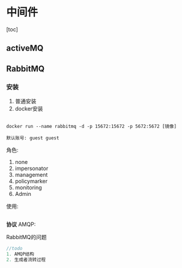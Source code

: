 # 中间件
[toc]

## activeMQ

## RabbitMQ
### 安装
1. 普通安装
2. docker安装
```shell script

docker run --name rabbitmq -d -p 15672:15672 -p 5672:5672 [镜像]

默认账号: guest guest 
```
角色:
1. none
2. impersonator
3. management
4. policymarker
5. monitoring
6. Admin

使用:
````java

````

**协议**
AMQP:  



RabbitMQ的问题
```java
//todo
1. AMQP结构
2. 生成者流转过程
```